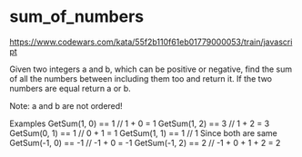 # sum_of_numbers

https://www.codewars.com/kata/55f2b110f61eb01779000053/train/javascript

Given two integers a and b, which can be positive or negative, find the sum of all the numbers between including them too and return it. If the two numbers are equal return a or b.

Note: a and b are not ordered!

Examples
GetSum(1, 0) == 1 // 1 + 0 = 1
GetSum(1, 2) == 3 // 1 + 2 = 3
GetSum(0, 1) == 1 // 0 + 1 = 1
GetSum(1, 1) == 1 // 1 Since both are same
GetSum(-1, 0) == -1 // -1 + 0 = -1
GetSum(-1, 2) == 2 // -1 + 0 + 1 + 2 = 2
